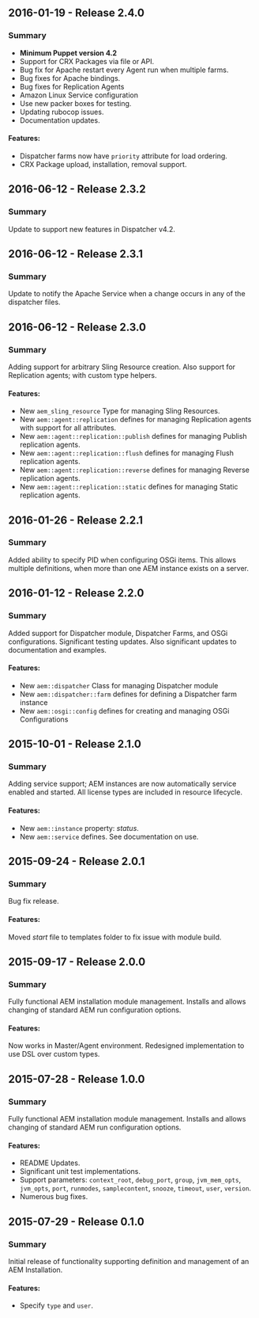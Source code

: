 ##
## 2016-01-19 - Release 2.4.0
### Summary

* **Minimum Puppet version 4.2**
* Support for CRX Packages via file or API.
* Bug fix for Apache restart every Agent run when multiple farms.
* Bug fixes for Apache bindings.
* Bug fixes for Replication Agents
* Amazon Linux Service configuration
* Use new packer boxes for testing.
* Updating rubocop issues.
* Documentation updates.

#### Features:
* Dispatcher farms now have `priority` attribute for load ordering.
* CRX Package upload, installation, removal support.

## 2016-06-12 - Release 2.3.2
### Summary
Update to support new features in Dispatcher v4.2.

## 2016-06-12 - Release 2.3.1
### Summary
Update to notify the Apache Service when a change occurs in any of the dispatcher files.

## 2016-06-12 - Release 2.3.0
### Summary
Adding support for arbitrary Sling Resource creation. Also support for Replication agents; with custom type helpers.

#### Features:
* New `aem_sling_resource` Type for managing Sling Resources.
* New `aem::agent::replication` defines for managing Replication agents with support for all attributes.
* New `aem::agent::replication::publish` defines for managing Publish replication agents.
* New `aem::agent::replication::flush` defines for managing Flush replication agents.
* New `aem::agent::replication::reverse` defines for managing Reverse replication agents.
* New `aem::agent::replication::static` defines for managing Static replication agents.

## 2016-01-26 - Release 2.2.1
### Summary
Added ability to specify PID when configuring OSGi items. This allows multiple definitions, when more than one AEM instance exists on a server.

## 2016-01-12 - Release 2.2.0
### Summary
Added support for Dispatcher module, Dispatcher Farms, and OSGi configurations. Significant testing updates. Also significant updates to documentation and examples.

#### Features:
* New `aem::dispatcher` Class for managing Dispatcher module
* New `aem::dispatcher::farm` defines for defining a Dispatcher farm instance
* New `aem::osgi::config` defines for creating and managing OSGi Configurations

## 2015-10-01 - Release 2.1.0
### Summary
Adding service support; AEM instances are now automatically service enabled and started. All license types are included in resource lifecycle.

#### Features:
* New `aem::instance` property: *status*.
* New `aem::service` defines. See documentation on use.


## 2015-09-24 - Release 2.0.1
### Summary
Bug fix release.

#### Features:
Moved *start* file to templates folder to fix issue with module build.

## 2015-09-17 - Release 2.0.0
### Summary
Fully functional AEM installation module management. Installs and allows changing of standard AEM run configuration options.

#### Features:

Now works in Master/Agent environment.
Redesigned implementation to use DSL over custom types.

## 2015-07-28 - Release 1.0.0
### Summary
Fully functional AEM installation module management. Installs and allows changing of standard AEM run configuration options.

#### Features: 
- README Updates.
- Significant unit test implementations.
- Support parameters: `context_root`, `debug_port`, `group`, `jvm_mem_opts`, `jvm_opts`, `port`, `runmodes`, `samplecontent`, `snooze`, `timeout`, `user`, `version`.
- Numerous bug fixes.

## 2015-07-29 - Release 0.1.0
### Summary
Initial release of functionality supporting definition and management of an AEM Installation. 

#### Features: 
- Specify `type` and `user`.